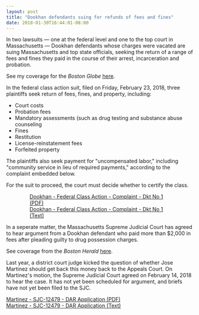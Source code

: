 ```yaml
---
layout: post
title: "Dookhan defendants suing for refunds of fees and fines"
date: 2018-01-30T16:44:01-08:00
---
```


In two lawsuits — one at the federal level and one to the top court in Massachusetts — Dookhan defendants whose charges were vacated are suing Massachusetts and top state officials, seeking the return of a range of fees and fines they paid in the course of their arrest, incarceration and probation. 

See my coverage for the *Boston Globe* <a href="https://www.bostonglobe.com/metro/2018/02/23/dookhan-defendants-sue-for-return-probation-fees/AeG1WNKyOzDz5N95rd6gLN/story.html" target="_blank">here</a>. 

In the federal class action suit, filed on Friday, February 23, 2018, three plaintiffs seek return of fees, fines, and property, including: 

 - Court costs
 - Probation fees 
 - Mandatory assessments (such as drug testing and substance abuse counseling
 - Fines
 - Restitution
 - License-reinstatement fees
 - Forfeited property

 The plaintiffs also seek payment for "uncompensated labor," including "community service in lieu of required payments," according to the complaint embedded below. 

For the suit to proceed, the court must decide whether to certify the class. 

<div style="width:75%; margin-right: auto; margin-left: auto">
	<div id="DV-viewer-4390571-Dookhan-Federal-Class-Action-Complaint-Dkt-No-1" class="DC-embed DC-embed-document DV-container"></div><script src="//assets.documentcloud.org/viewer/loader.js"></script><script>  DV.load("https://www.documentcloud.org/documents/4390571-Dookhan-Federal-Class-Action-Complaint-Dkt-No-1.js", {  responsive: true,    height: 500,    sidebar: false,    container: "#DV-viewer-4390571-Dookhan-Federal-Class-Action-Complaint-Dkt-No-1"  });</script><noscript>  <a href="https://assets.documentcloud.org/documents/4390571/Dookhan-Federal-Class-Action-Complaint-Dkt-No-1.pdf">Dookhan - Federal Class Action - Complaint - Dkt No 1 (PDF)</a>  <br />  <a href="https://assets.documentcloud.org/documents/4390571/Dookhan-Federal-Class-Action-Complaint-Dkt-No-1.txt">Dookhan - Federal Class Action - Complaint - Dkt No 1 (Text)</a></noscript>
</div>

In a seperate matter, the Massachusetts Supreme Judicial Court has agreed to hear argument from a Dookhan defendant who paid more than $2,000 in fees after pleading guilty to drug possession charges. 

See coverage from the *Boston Herald* <a href="http://www.bostonherald.com/news/local_coverage/2018/02/drug_lab_scandal_sjc_to_decide_if_defendants_get_money_back" target="_blank">here</a>. 

Last year, a district court judge kicked the question of whether Jose Martinez should get back this money back to the Appeals Court. On Martinez's motion, the Supreme Judicial Court agreed on February 14, 2018 to hear the case. It has not yet been scheduled for argument, and briefs have not yet been filed to the SJC. 

<div id="DV-viewer-4390590-Martinez-SJC-12479-DAR-Application" class="DC-embed DC-embed-document DV-container"></div><script src="//assets.documentcloud.org/viewer/loader.js"></script><script>  DV.load("https://www.documentcloud.org/documents/4390590-Martinez-SJC-12479-DAR-Application.js", {  responsive: true,    height: 500,    sidebar: false,    container: "#DV-viewer-4390590-Martinez-SJC-12479-DAR-Application"  });</script><noscript>  <a href="https://assets.documentcloud.org/documents/4390590/Martinez-SJC-12479-DAR-Application.pdf">Martinez - SJC-12479 - DAR Application (PDF)</a>  <br />  <a href="https://assets.documentcloud.org/documents/4390590/Martinez-SJC-12479-DAR-Application.txt">Martinez - SJC-12479 - DAR Application (Text)</a></noscript>